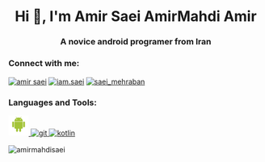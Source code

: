 <h1 align="center">Hi 👋, I'm Amir Saei AmirMahdi Amir</h1>
<h3 align="center">A novice android programer from Iran</h3>

<h3 align="left">Connect with me:</h3>
<p align="left">
<a href="https://linkedin.com/in/amir saei" target="blank"><img align="center" src="https://raw.githubusercontent.com/rahuldkjain/github-profile-readme-generator/master/src/images/icons/Social/linked-in-alt.svg" alt="amir saei" height="30" width="40" /></a>
<a href="https://instagram.com/iam.saei" target="blank"><img align="center" src="https://raw.githubusercontent.com/rahuldkjain/github-profile-readme-generator/master/src/images/icons/Social/instagram.svg" alt="iam.saei" height="30" width="40" /></a>
<a href="https://discord.gg/saei_mehraban" target="blank"><img align="center" src="https://raw.githubusercontent.com/rahuldkjain/github-profile-readme-generator/master/src/images/icons/Social/discord.svg" alt="saei_mehraban" height="30" width="40" /></a>
</p>

<h3 align="left">Languages and Tools:</h3>
<p align="left"> <a href="https://developer.android.com" target="_blank" rel="noreferrer"> <img src="https://raw.githubusercontent.com/devicons/devicon/master/icons/android/android-original-wordmark.svg" alt="android" width="40" height="40"/> </a> <a href="https://git-scm.com/" target="_blank" rel="noreferrer"> <img src="https://www.vectorlogo.zone/logos/git-scm/git-scm-icon.svg" alt="git" width="40" height="40"/> </a> <a href="https://kotlinlang.org" target="_blank" rel="noreferrer"> <img src="https://www.vectorlogo.zone/logos/kotlinlang/kotlinlang-icon.svg" alt="kotlin" width="40" height="40"/> </a> </p>

<p><img align="center" src="https://github-readme-stats.vercel.app/api/top-langs?username=amirmahdisaei&show_icons=true&theme=dark&locale=en&layout=compact" alt="amirmahdisaei" /></p>
